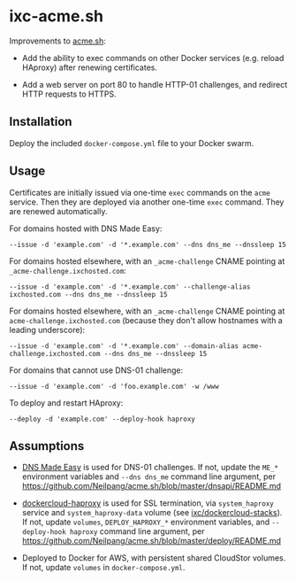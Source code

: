 ixc-acme.sh
===

Improvements to [acme.sh](https://github.com/Neilpang/acme.sh):

- Add the ability to exec commands on other Docker services (e.g. reload HAproxy) after renewing certificates.

- Add a web server on port 80 to handle HTTP-01 challenges, and redirect HTTP requests to HTTPS.


Installation
---

Deploy the included `docker-compose.yml` file to your Docker swarm.


Usage
---

Certificates are initially issued via one-time `exec` commands on the `acme` service. Then they are deployed via another one-time `exec` command. They are renewed automatically.

For domains hosted with DNS Made Easy:

    --issue -d 'example.com' -d '*.example.com' --dns dns_me --dnssleep 15

For domains hosted elsewhere, with an `_acme-challenge` CNAME pointing at `_acme-challenge.ixchosted.com`:

    --issue -d 'example.com' -d '*.example.com' --challenge-alias ixchosted.com --dns dns_me --dnssleep 15

For domains hosted elsewhere, with an `_acme-challenge` CNAME pointing at `acme-challenge.ixchosted.com` (because they don't allow hostnames with a leading underscore):

    --issue -d 'example.com' -d '*.example.com' --domain-alias acme-challenge.ixchosted.com --dns dns_me --dnssleep 15

For domains that cannot use DNS-01 challenge:

    --issue -d 'example.com' -d 'foo.example.com' -w /www

To deploy and restart HAproxy:

    --deploy -d 'example.com' --deploy-hook haproxy


Assumptions
---

- [DNS Made Easy](https://dnsmadeeasy.com/) is used for DNS-01 challenges. If not, update the `ME_*` environment variables and `--dns dns_me` command line argument, per https://github.com/Neilpang/acme.sh/blob/master/dnsapi/README.md

- [dockercloud-haproxy](https://github.com/docker/dockercloud-haproxy) is used for SSL termination, via `system_haproxy` service and `system_haproxy-data` volume (see [ixc/dockercloud-stacks](https://github.com/ixc/dockercloud-stacks/blob/master/portainer/system.yml)). If not, update `volumes`, `DEPLOY_HAPROXY_*` environment variables, and `--deploy-hook haproxy` command line argument, per https://github.com/Neilpang/acme.sh/blob/master/deploy/README.md

- Deployed to Docker for AWS, with persistent shared CloudStor volumes. If not, update `volumes` in `docker-compose.yml`.
